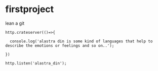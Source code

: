 # firstproject
lean a git

```
http.crateserver(()=>{

  console.log('alastra din is some kind of languages that help to describe the emotions or feelings and so on..');

})

http.listen('alastra_din');


```
